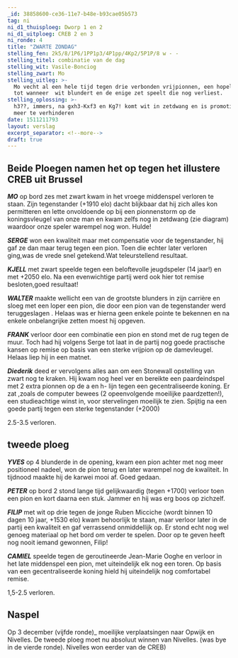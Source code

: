 ```yaml
---
_id: 38858600-ce36-11e7-b48e-b93cae05b573
tag: ni
ni_d1_thuisploeg: Dworp 1 en 2
ni_d1_uitploeg: CREB 2 en 3
ni_ronde: 4
title: "ZWARTE ZONDAG"
stelling_fen: 2k5/8/1P6/1PP1p3/4P1pp/4Kp2/5P1P/8 w - -
stelling_titel: combinatie van de dag
stelling_wit: Vasile-Bonciog
stelling_zwart: Mo
stelling_uitleg: >-
  Mo vecht al een hele tijd tegen drie verbonden vrijpionnen, een hopeloos taak
  tot wanneer  wit blundert en de enige zet speelt die nog verliest.
stelling_oplossing: >-
  h3??, immers, na gxh3-Kxf3 en Kg7! komt wit in zetdwang en is promotie niet
  meer te verhinderen
date: 1511211793
layout: verslag
excerpt_separator: <!--more-->
draft: true
---
```

## Beide Ploegen namen het op tegen het illustere CREB uit Brussel

**_MO_** op bord zes met zwart kwam in het vroege middenspel verloren te staan. Zijn tegenstander (+1910 elo) dacht blijkbaar dat hij zich alles kon permitteren en lette onvoldoende op bij een pionnenstorm op de koningsvleugel van onze man en kwam zelfs nog in zetdwang (zie diagram) waardoor onze speler warempel nog won. Hulde!

**_SERGE_** won een kwaliteit maar met compensatie voor de tegenstander, hij gaf ze dan maar terug tegen een pion. Toen die echter later verloren ging,was de vrede snel getekend.Wat teleurstellend resultaat.

**_KJELL_** met zwart speelde tegen een beloftevolle jeugdspeler (14 jaar!) en met +2050 elo. Na een evenwichtige partij werd ook hier tot remise besloten,goed resultaat!

**_WALTER_** maakte wellicht een van de grootste blunders in zijn carrière en sloeg met een loper een pion, die door een pion van de tegenstander werd teruggeslagen . Helaas was er hierna geen enkele pointe te bekennen en na enkele onbelangrijke zetten moest hij opgeven.

**_FRANK_** verloor door een combinatie een pion en stond met de rug tegen de muur. Toch had hij volgens Serge tot laat in de partij nog goede practische kansen op remise op basis van een sterke vrijpion op de damevleugel. Helaas liep hij in een matnet.

**_Diederik_** deed er vervolgens alles aan om een Stonewall opstelling van zwart nog te kraken. Hij kwam nog heel ver en bereikte een paardeindspel met 2 extra pionnen op de a en h- lijn tegen een gecentraliseerde koning. Er zat ,zoals de computer bewees (2 opeenvolgende moeilijke paardzetten!), een studieachtige winst in, voor stervelingen moeilijk te zien. Spijtig na een goede partij tegen een sterke tegenstander (+2000)

2.5-3.5 verloren.

## tweede ploeg

**_YVES_** op 4 blunderde in de opening, kwam een pion achter met nog meer positioneel nadeel, won de pion terug en later warempel nog de kwaliteit. In tijdnood maakte hij de karwei mooi af. Goed gedaan.

**_PETER_** op bord 2 stond lange tijd gelijkwaardig (tegen +1700) verloor toen een pion en kort daarna een stuk. Jammer en hij was erg boos op zichzelf.

**_FILIP_** met wit op drie tegen de jonge Ruben Micciche (wordt binnen 10 dagen 10 jaar, +1530 elo) kwam behoorlijk te staan, maar verloor later in de partij een kwaliteit en gaf verrassend onmiddellijk op. Er stond echt nog wel genoeg materiaal op het bord om verder te spelen. Door op te geven heeft nog nooit iemand gewonnen, Filip!

**_CAMIEL_** speelde tegen de geroutineerde Jean-Marie Ooghe en verloor in het late middenspel een pion, met uiteindelijk elk nog een toren. Op basis van een gecentraliseerde koning hield hij uiteindelijk nog comfortabel remise. 

1,5-2.5 verloren.

## Naspel

Op 3 december (vijfde ronde)\_ moeilijke verplaatsingen naar Opwijk en Nivelles. De tweede ploeg moet nu absoluut winnen van Nivelles. (was bye in de vierde ronde). Nivelles won eerder van de CREB)



